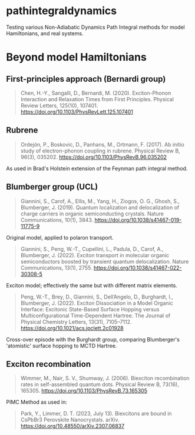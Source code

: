 # pathintegraldynamics

Testing various Non-Adiabatic Dynamics Path Integral methods for model Hamiltonians, and real systems.

# Beyond model Hamiltonians

## First-principles approach (Bernardi group)

> Chen, H.-Y., Sangalli, D., Bernardi, M. (2020). Exciton-Phonon Interaction and Relaxation Times from First Principles. Physical Review Letters, 125(10), 107401. https://doi.org/10.1103/PhysRevLett.125.107401

## Rubrene

> Ordejón, P., Boskovic, D., Panhans, M., Ortmann, F. (2017). Ab initio study of electron-phonon coupling in rubrene. Physical Review B, 96(3), 035202. https://doi.org/10.1103/PhysRevB.96.035202

As used in Brad's Holstein extension of the Feynman path integral method.

## Blumberger group (UCL)

> Giannini, S., Carof, A., Ellis, M., Yang, H., Ziogos, O. G., Ghosh, S., Blumberger, J. (2019). Quantum localization and delocalization of charge carriers in organic semiconducting crystals. Nature Communications, 10(1), 3843. https://doi.org/10.1038/s41467-019-11775-9

Original model, applied to polaron transport.

> Giannini, S., Peng, W.-T., Cupellini, L., Padula, D., Carof, A., Blumberger, J. (2022). Exciton transport in molecular organic semiconductors boosted by transient quantum delocalization. Nature Communications, 13(1), 2755. https://doi.org/10.1038/s41467-022-30308-5

Exciton model; effectively the same but with different matrix elements.

> Peng, W.-T., Brey, D., Giannini, S., Dell’Angelo, D., Burghardt, I., Blumberger, J. (2022). Exciton Dissociation in a Model Organic Interface: Excitonic State-Based Surface Hopping versus Multiconfigurational Time-Dependent Hartree. The Journal of Physical Chemistry Letters, 13(31), 7105–7112. https://doi.org/10.1021/acs.jpclett.2c01928

Cross-over episode with the Burghardt group, comparing Blumberger's 'atomistic' surface hopping to MCTD Hartree.

## Exciton recombination

> Wimmer, M., Nair, S. V., Shumway, J. (2006). Biexciton recombination rates in self-assembled quantum dots. Physical Review B, 73(16), 165305. https://doi.org/10.1103/PhysRevB.73.165305

PIMC Method as used in:

> Park, Y., Limmer, D. T. (2023, July 13). Biexcitons are bound in CsPbBr3 Perovskite Nanocrystals. arXiv. https://doi.org/10.48550/arXiv.2307.06837

